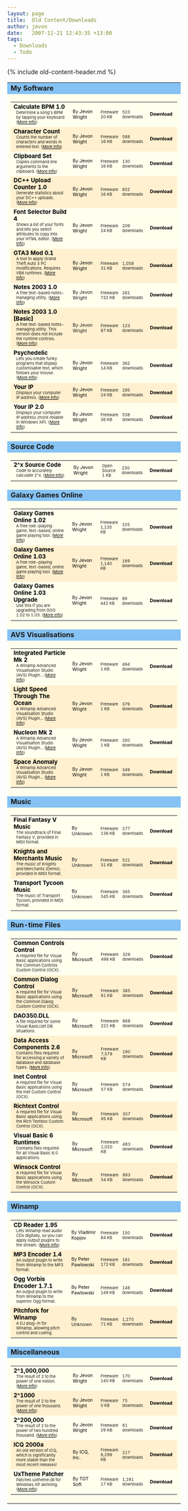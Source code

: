 ```yaml
---
layout: page
title:  Old Content/Downloads
author: jevon
date:   2007-11-21 12:43:35 +13:00
tags:
  - Downloads
  - Todo
---
```


{% include old-content-header.md %}

<style>.file-table { background: #4682b4; width: 80%; } .file-table2 { background: #ffffee; } /* a6e2ff */ .file-headtd { background: #86c2f4; font-weight: bold; } .file-title { font-size: 10pt; width: 38%; } /* 29 */ .file-author { font-size: 8pt; width: 18%; } /* 15 */ .file-desc { font-size: 7pt; width: 12%; } /* 18 */ .file-stat { font-size: 7pt; width: 12%; } /* 23 */ .file-dl { font-size: 8pt; font-weight: bold; width: 20%; text-align: center; } /* 15 */ .file-link, .file-link:visited, .file-link:active { color: black; text-decoration: none; } .file-link:hover { color: black; text-decoration: underline; } .file-tr0 { background: #ffffee; } .file-tr1 { background: #fff0cf; } .file-info { margin-left: 6px; margin-right: 6px; padding-bottom: 3px; font-size: 7pt; } .file-more, .file-more:visited, .file-more:active { color: black; text-decoration: underline; } .file-more:hover { color: black; text-decoration: none; }</style> 

<table border=0 cellspacing=1 cellpadding=3 align="center" class="file-table">
<tr class="file-head">
<td class="file-headtd">My Software</td>
</tr><tr class="file-head2">
<td class="file-table2"><table border=0 cellspacing=0 cellpadding=2 width="100%" class="file-table3"><tr class="file-tr0" valign="middle">
	<td class="file-title"><a href="/old/download.php?id=calculatebpm&filename=calculatebpm.exe" class="file-link"><b>Calculate BPM 1.0</b></a><br>
		<div class="file-info">Determine a song's BPM by tapping your keyboard (<a href="/page.php?id=software/calculatebpm" class="file-more">More Info</a>)</div></td>
	<td class="file-author">By <a href="http://www.jevon.org" class="file-link">Jevon Wright</a></td>
	<td class="file-desc">Freeware<br>20 KB</td>
	<td class="file-stat">523 downloads</td>
	<td class="file-dl"><a href="/old/download.php?id=calculatebpm&filename=calculatebpm.exe" class="file-link" title="Download Calculate BPM 1.0">Download</a></td>
</tr>
<tr class="file-tr1" valign="middle">
	<td class="file-title"><a href="/old/download.php?id=charcount&filename=charcount.exe" class="file-link"><b>Character Count</b></a><br>
		<div class="file-info">Counts the number of characters and words in entered text. (<a href="page.php?id=software/charcount" class="file-more">More Info</a>)</div></td>
	<td class="file-author">By <a href="http://www.jevon.org" class="file-link">Jevon Wright</a></td>
	<td class="file-desc">Freeware<br>16 KB</td>
	<td class="file-stat">588 downloads</td>
	<td class="file-dl"><a href="/old/download.php?id=charcount&filename=charcount.exe" class="file-link" title="Download Character Count">Download</a></td>
</tr>
<tr class="file-tr0" valign="middle">
	<td class="file-title"><a href="/old/download.php?id=clipboardset&filename=clipboardset.exe" class="file-link"><b>Clipboard Set</b></a><br>
		<div class="file-info">Copies command line arguments to the clipboard. (<a href="page.php?id=software/clipboardset" class="file-more">More Info</a>)</div></td>
	<td class="file-author">By <a href="http://www.jevon.org" class="file-link">Jevon Wright</a></td>
	<td class="file-desc">Freeware<br>16 KB</td>
	<td class="file-stat">130 downloads</td>
	<td class="file-dl"><a href="/old/download.php?id=clipboardset&filename=clipboardset.exe" class="file-link" title="Download Clipboard Set">Download</a></td>
</tr>
<tr class="file-tr1" valign="middle">
	<td class="file-title"><a href="/old/download.php?id=dcuploadcount&filename=dcuploadcount.zip" class="file-link"><b>DC++ Upload Counter 1.0</b></a><br>
		<div class="file-info">Generate statistics about your DC++ uploads. (<a href="page.php?id=software/dcuploadcount" class="file-more">More Info</a>)</div></td>
	<td class="file-author">By <a href="http://www.jevon.org" class="file-link">Jevon Wright</a></td>
	<td class="file-desc">Freeware<br>16 KB</td>
	<td class="file-stat">652 downloads</td>
	<td class="file-dl"><a href="/old/download.php?id=dcuploadcount&filename=dcuploadcount.zip" class="file-link" title="Download DC++ Upload Counter 1.0">Download</a></td>
</tr>
<tr class="file-tr0" valign="middle">
	<td class="file-title"><a href="/old/download.php?id=fontlist&filename=fontlist.exe" class="file-link"><b>Font Selector Build 4</b></a><br>
		<div class="file-info">Shows a list of your fonts and lets you select attributes to copy into your HTML editor. (<a href="page.php?id=software/fontlist" class="file-more">More Info</a>)</div></td>
	<td class="file-author">By <a href="http://www.jevon.org" class="file-link">Jevon Wright</a></td>
	<td class="file-desc">Freeware<br>24 KB</td>
	<td class="file-stat">209 downloads</td>
	<td class="file-dl"><a href="/old/download.php?id=fontlist&filename=fontlist.exe" class="file-link" title="Download Font Selector Build 4">Download</a></td>
</tr>
<tr class="file-tr1" valign="middle">
	<td class="file-title"><a href="/old/download.php?id=gta3mod&filename=gta3mod-0.1.zip" class="file-link"><b>GTA3 Mod 0.1</b></a><br>
		<div class="file-info">A tool to apply Grand Theft Auto 3 PC modifications. Requires VB6 runtimes. (<a href="page.php?id=software/gta3mod" class="file-more">More Info</a>)</div></td>
	<td class="file-author">By <a href="http://www.jevon.org" class="file-link">Jevon Wright</a></td>
	<td class="file-desc">Freeware<br>31 KB</td>
	<td class="file-stat">1,058 downloads</td>
	<td class="file-dl"><a href="/old/download.php?id=gta3mod&filename=gta3mod-0.1.zip" class="file-link" title="Download GTA3 Mod 0.1">Download</a></td>
</tr>
<tr class="file-tr0" valign="middle">
	<td class="file-title"><a href="/old/download.php?id=notes2003&filename=notes2003-1.0.exe" class="file-link"><b>Notes 2003 1.0</b></a><br>
		<div class="file-info">A free text-based notes-managing utility. (<a href="http://www.jevon.org/software/notes/" class="file-more">More Info</a>)</div></td>
	<td class="file-author">By Jevon Wright</td>
	<td class="file-desc">Freeware<br>732 KB</td>
	<td class="file-stat">261 downloads</td>
	<td class="file-dl"><a href="/old/download.php?id=notes2003&filename=notes2003-1.0.exe" class="file-link" title="Download Notes 2003 1.0">Download</a></td>
</tr>
<tr class="file-tr1" valign="middle">
	<td class="file-title"><a href="/old/download.php?id=notes2003-basic&filename=notes2003-1.0-basic.exe" class="file-link"><b>Notes 2003 1.0 [Basic]</b></a><br>
		<div class="file-info">A free text-based notes-managing utility. This version does not include the runtime controls. (<a href="http://www.jevon.org/software/notes/" class="file-more">More Info</a>)</div></td>
	<td class="file-author">By Jevon Wright</td>
	<td class="file-desc">Freeware<br>87 KB</td>
	<td class="file-stat">123 downloads</td>
	<td class="file-dl"><a href="/old/download.php?id=notes2003-basic&filename=notes2003-1.0-basic.exe" class="file-link" title="Download Notes 2003 1.0 [Basic]">Download</a></td>
</tr>
<tr class="file-tr0" valign="middle">
	<td class="file-title"><a href="/old/download.php?id=psych&filename=psych.zip" class="file-link"><b>Psychedelic</b></a><br>
		<div class="file-info">Lets you create funky programs that display customisable text, which follows your mouse. (<a href="page.php?id=software/psych" class="file-more">More Info</a>)</div></td>
	<td class="file-author">By <a href="http://www.jevon.org" class="file-link">Jevon Wright</a></td>
	<td class="file-desc">Freeware<br>14 KB</td>
	<td class="file-stat">362 downloads</td>
	<td class="file-dl"><a href="/old/download.php?id=psych&filename=psych.zip" class="file-link" title="Download Psychedelic">Download</a></td>
</tr>
<tr class="file-tr1" valign="middle">
	<td class="file-title"><a href="/old/download.php?id=yourip&filename=yourip.exe" class="file-link"><b>Your IP</b></a><br>
		<div class="file-info">Displays your computer IP address. (<a href="page.php?id=software/yourip" class="file-more">More Info</a>)</div></td>
	<td class="file-author">By <a href="http://www.jevon.org" class="file-link">Jevon Wright</a></td>
	<td class="file-desc">Freeware<br>24 KB</td>
	<td class="file-stat">295 downloads</td>
	<td class="file-dl"><a href="/old/download.php?id=yourip&filename=yourip.exe" class="file-link" title="Download Your IP">Download</a></td>
</tr>
<tr class="file-tr0" valign="middle">
	<td class="file-title"><a href="/old/download.php?id=yourip2&filename=yourip2.exe" class="file-link"><b>Your IP 2.0</b></a><br>
		<div class="file-info">Displays your computer IP address (more reliable in Windows XP). (<a href="page.php?id=software/yourip2" class="file-more">More Info</a>)</div></td>
	<td class="file-author">By <a href="http://www.jevon.org" class="file-link">Jevon Wright</a></td>
	<td class="file-desc">Freeware<br>36 KB</td>
	<td class="file-stat">538 downloads</td>
	<td class="file-dl"><a href="/old/download.php?id=yourip2&filename=yourip2.exe" class="file-link" title="Download Your IP 2.0">Download</a></td>
</tr>
</table></td>
</tr>
<tr class="file-head">
<td class="file-headtd">Source Code</td>
</tr><tr class="file-head2">
<td class="file-table2"><table border=0 cellspacing=0 cellpadding=2 width="100%" class="file-table3"><tr class="file-tr0" valign="middle">
	<td class="file-title"><a href="/old/download.php?id=2exp-source&filename=2exp.zip" class="file-link"><b>2^x Source Code</b></a><br>
		<div class="file-info">Code to accurately calculate 2^x. (<a href="article.php?id=2exp" class="file-more">More Info</a>)</div></td>
	<td class="file-author">By <a href="http://www.jevon.org" class="file-link">Jevon Wright</a></td>
	<td class="file-desc">Open Source<br>1 KB</td>
	<td class="file-stat">230 downloads</td>
	<td class="file-dl"><a href="/old/download.php?id=2exp-source&filename=2exp.zip" class="file-link" title="Download 2^x Source Code">Download</a></td>
</tr>
</table></td>
</tr>
<tr class="file-head">
<td class="file-headtd">Galaxy Games Online</td>
</tr><tr class="file-head2">
<td class="file-table2"><table border=0 cellspacing=0 cellpadding=2 width="100%" class="file-table3"><tr class="file-tr0" valign="middle">
	<td class="file-title"><a href="/old/download.php?id=ggo&filename=ggo120f.exe" class="file-link"><b>Galaxy Games Online 1.02</b></a><br>
		<div class="file-info">A free role-playing game, text-based, online game playing tool. (<a href="http://ggo.jevon.org" class="file-more">More Info</a>)</div></td>
	<td class="file-author">By <a href="http://www.jevon.org" class="file-link">Jevon Wright</a></td>
	<td class="file-desc">Freeware<br>1,135 KB</td>
	<td class="file-stat">105 downloads</td>
	<td class="file-dl"><a href="/old/download.php?id=ggo&filename=ggo120f.exe" class="file-link" title="Download Galaxy Games Online 1.02">Download</a></td>
</tr>
<tr class="file-tr1" valign="middle">
	<td class="file-title"><a href="/old/download.php?id=ggo%2F103&filename=ggo126f.exe" class="file-link"><b>Galaxy Games Online 1.03</b></a><br>
		<div class="file-info">A free role-playing game, text-based, online game playing tool. (<a href="http://ggo.jevon.org" class="file-more">More Info</a>)</div></td>
	<td class="file-author">By <a href="http://www.jevon.org" class="file-link">Jevon Wright</a></td>
	<td class="file-desc">Freeware<br>1,140 KB</td>
	<td class="file-stat">169 downloads</td>
	<td class="file-dl"><a href="/old/download.php?id=ggo%2F103&filename=ggo126f.exe" class="file-link" title="Download Galaxy Games Online 1.03">Download</a></td>
</tr>
<tr class="file-tr0" valign="middle">
	<td class="file-title"><a href="/old/download.php?id=ggo%2F103upg&filename=ggo126.exe" class="file-link"><b>Galaxy Games Online 1.03 Upgrade</b></a><br>
		<div class="file-info">Use this if you are upgrading from GGO 1.02 to 1.03. (<a href="http://ggo.jevon.org/" class="file-more">More Info</a>)</div></td>
	<td class="file-author">By <a href="http://www.jevon.org" class="file-link">Jevon Wright</a></td>
	<td class="file-desc">Freeware<br>442 KB</td>
	<td class="file-stat">89 downloads</td>
	<td class="file-dl"><a href="/old/download.php?id=ggo%2F103upg&filename=ggo126.exe" class="file-link" title="Download Galaxy Games Online 1.03 Upgrade">Download</a></td>
</tr>
</table></td>
</tr>
<tr class="file-head">
<td class="file-headtd">AVS Visualisations</td>
</tr><tr class="file-head2">
<td class="file-table2"><table border=0 cellspacing=0 cellpadding=2 width="100%" class="file-table3"><tr class="file-tr0" valign="middle">
	<td class="file-title"><a href="/old/download.php?id=avs%2Fparticle2&filename=jevon+integrated+particle+mk+2.avs" class="file-link"><b>Integrated Particle Mk 2</b></a><br>
		<div class="file-info">A Winamp Advanced Visualisation Studio (AVS) Plugin... (<a href="page.php?id=avs" class="file-more">More Info</a>)</div></td>
	<td class="file-author">By <a href="http://www.jevon.org" class="file-link">Jevon Wright</a></td>
	<td class="file-desc">Freeware<br>1 KB</td>
	<td class="file-stat">494 downloads</td>
	<td class="file-dl"><a href="/old/download.php?id=avs%2Fparticle2&filename=jevon+integrated+particle+mk+2.avs" class="file-link" title="Download Integrated Particle Mk 2">Download</a></td>
</tr>
<tr class="file-tr1" valign="middle">
	<td class="file-title"><a href="/old/download.php?id=avs%2Focean&filename=jevon+light+speed+through+the+ocean+ii.avs" class="file-link"><b>Light Speed Through The Ocean</b></a><br>
		<div class="file-info">A Winamp Advanced Visualisation Studio (AVS) Plugin... (<a href="page.php?id=avs" class="file-more">More Info</a>)</div></td>
	<td class="file-author">By <a href="http://www.jevon.org" class="file-link">Jevon Wright</a></td>
	<td class="file-desc">Freeware<br>1 KB</td>
	<td class="file-stat">379 downloads</td>
	<td class="file-dl"><a href="/old/download.php?id=avs%2Focean&filename=jevon+light+speed+through+the+ocean+ii.avs" class="file-link" title="Download Light Speed Through The Ocean">Download</a></td>
</tr>
<tr class="file-tr0" valign="middle">
	<td class="file-title"><a href="/old/download.php?id=avs%2Fnucleon&filename=jevon+nucleon+mk2.avs" class="file-link"><b>Nucleon Mk 2</b></a><br>
		<div class="file-info">A Winamp Advanced Visualisation Studio (AVS) Plugin... (<a href="page.php?id=avs" class="file-more">More Info</a>)</div></td>
	<td class="file-author">By <a href="http://www.jevon.org" class="file-link">Jevon Wright</a></td>
	<td class="file-desc">Freeware<br>1 KB</td>
	<td class="file-stat">350 downloads</td>
	<td class="file-dl"><a href="/old/download.php?id=avs%2Fnucleon&filename=jevon+nucleon+mk2.avs" class="file-link" title="Download Nucleon Mk 2">Download</a></td>
</tr>
<tr class="file-tr1" valign="middle">
	<td class="file-title"><a href="/old/download.php?id=avs%2Fanomaly&filename=jevon+space+anomaly.avs" class="file-link"><b>Space Anomaly</b></a><br>
		<div class="file-info">A Winamp Advanced Visualisation Studio (AVS) Plugin... (<a href="page.php?id=avs" class="file-more">More Info</a>)</div></td>
	<td class="file-author">By <a href="http://www.jevon.org" class="file-link">Jevon Wright</a></td>
	<td class="file-desc">Freeware<br>1 KB</td>
	<td class="file-stat">349 downloads</td>
	<td class="file-dl"><a href="/old/download.php?id=avs%2Fanomaly&filename=jevon+space+anomaly.avs" class="file-link" title="Download Space Anomaly">Download</a></td>
</tr>
</table></td>
</tr>
<tr class="file-head">
<td class="file-headtd">Music</td>
</tr><tr class="file-head2">
<td class="file-table2"><table border=0 cellspacing=0 cellpadding=2 width="100%" class="file-table3"><tr class="file-tr0" valign="middle">
	<td class="file-title"><a href="/old/download.php?id=music%2Fffv&filename=ff5music.zip" class="file-link"><b>Final Fantasy V Music</b></a><br>
		<div class="file-info">The soundtrack of Final Fantasy V, provided in MIDI format. </div></td>
	<td class="file-author">By Unknown</td>
	<td class="file-desc">Freeware<br>136 KB</td>
	<td class="file-stat">277 downloads</td>
	<td class="file-dl"><a href="/old/download.php?id=music%2Fffv&filename=ff5music.zip" class="file-link" title="Download Final Fantasy V Music">Download</a></td>
</tr>
<tr class="file-tr1" valign="middle">
	<td class="file-title"><a href="/old/download.php?id=music%2Fkam&filename=kammusic.zip" class="file-link"><b>Knights and Merchants Music</b></a><br>
		<div class="file-info">The music of Knights and Merchants (Demo), provided in MIDI format. </div></td>
	<td class="file-author">By Unknown</td>
	<td class="file-desc">Freeware<br>31 KB</td>
	<td class="file-stat">521 downloads</td>
	<td class="file-dl"><a href="/old/download.php?id=music%2Fkam&filename=kammusic.zip" class="file-link" title="Download Knights and Merchants Music">Download</a></td>
</tr>
<tr class="file-tr0" valign="middle">
	<td class="file-title"><a href="/old/download.php?id=music%2Ftycoon&filename=ttmusic.zip" class="file-link"><b>Transport Tycoon Music</b></a><br>
		<div class="file-info">The music of Transport Tycoon, provided in MIDI format. </div></td>
	<td class="file-author">By Unknown</td>
	<td class="file-desc">Freeware<br>345 KB</td>
	<td class="file-stat">365 downloads</td>
	<td class="file-dl"><a href="/old/download.php?id=music%2Ftycoon&filename=ttmusic.zip" class="file-link" title="Download Transport Tycoon Music">Download</a></td>
</tr>
</table></td>
</tr>
<tr class="file-head">
<td class="file-headtd">Run-time Files</td>
</tr><tr class="file-head2">
<td class="file-table2"><table border=0 cellspacing=0 cellpadding=2 width="100%" class="file-table3"><tr class="file-tr0" valign="middle">
	<td class="file-title"><a href="/old/download.php?id=comctl&filename=mscomctl.zip" class="file-link"><b>Common Controls Control</b></a><br>
		<div class="file-info">A required file for Visual Basic applications using the Common Controls Custom Control (OCX). </div></td>
	<td class="file-author">By <a href="http://www.microsoft.com" class="file-link">Microsoft</a></td>
	<td class="file-desc">Freeware<br>498 KB</td>
	<td class="file-stat">326 downloads</td>
	<td class="file-dl"><a href="/old/download.php?id=comctl&filename=mscomctl.zip" class="file-link" title="Download Common Controls Control">Download</a></td>
</tr>
<tr class="file-tr1" valign="middle">
	<td class="file-title"><a href="/old/download.php?id=comdlg&filename=comdlg32.zip" class="file-link"><b>Common Dialog Control</b></a><br>
		<div class="file-info">A required file for Visual Basic applications using the Common Dialog Custom Control (OCX). </div></td>
	<td class="file-author">By <a href="http://www.microsoft.com" class="file-link">Microsoft</a></td>
	<td class="file-desc">Freeware<br>61 KB</td>
	<td class="file-stat">385 downloads</td>
	<td class="file-dl"><a href="/old/download.php?id=comdlg&filename=comdlg32.zip" class="file-link" title="Download Common Dialog Control">Download</a></td>
</tr>
<tr class="file-tr0" valign="middle">
	<td class="file-title"><a href="/old/download.php?id=dao350&filename=dao350.zip" class="file-link"><b>DAO350.DLL</b></a><br>
		<div class="file-info">A file required for some Visual Basic/Jet DB situations. </div></td>
	<td class="file-author">By <a href="http://www.microsoft.com" class="file-link">Microsoft</a></td>
	<td class="file-desc">Freeware<br>221 KB</td>
	<td class="file-stat">868 downloads</td>
	<td class="file-dl"><a href="/old/download.php?id=dao350&filename=dao350.zip" class="file-link" title="Download DAO350.DLL">Download</a></td>
</tr>
<tr class="file-tr1" valign="middle">
	<td class="file-title"><a href="/old/download.php?id=mdac&filename=mdac_typ.exe" class="file-link"><b>Data Access Components 2.6</b></a><br>
		<div class="file-info">Contains files required for accessing a variety of database and database types. (<a href="http://www.microsoft.com/data/download_25SP1.htm" class="file-more">More Info</a>)</div></td>
	<td class="file-author">By <a href="http://www.microsoft.com" class="file-link">Microsoft</a></td>
	<td class="file-desc">Freeware<br>7,578 KB</td>
	<td class="file-stat">190 downloads</td>
	<td class="file-dl"><a href="/old/download.php?id=mdac&filename=mdac_typ.exe" class="file-link" title="Download Data Access Components 2.6">Download</a></td>
</tr>
<tr class="file-tr0" valign="middle">
	<td class="file-title"><a href="/old/download.php?id=inet&filename=msinet.zip" class="file-link"><b>Inet Control</b></a><br>
		<div class="file-info">A required file for Visual Basic applications using the Inet Custom Control (OCX). </div></td>
	<td class="file-author">By <a href="http://www.microsoft.com" class="file-link">Microsoft</a></td>
	<td class="file-desc">Freeware<br>57 KB</td>
	<td class="file-stat">574 downloads</td>
	<td class="file-dl"><a href="/old/download.php?id=inet&filename=msinet.zip" class="file-link" title="Download Inet Control">Download</a></td>
</tr>
<tr class="file-tr1" valign="middle">
	<td class="file-title"><a href="/old/download.php?id=richtext&filename=richtx32.zip" class="file-link"><b>Richtext Control</b></a><br>
		<div class="file-info">A required file for Visual Basic applications using the Rich Textbox Custom Control (OCX). </div></td>
	<td class="file-author">By <a href="http://www.microsoft.com" class="file-link">Microsoft</a></td>
	<td class="file-desc">Freeware<br>95 KB</td>
	<td class="file-stat">307 downloads</td>
	<td class="file-dl"><a href="/old/download.php?id=richtext&filename=richtx32.zip" class="file-link" title="Download Richtext Control">Download</a></td>
</tr>
<tr class="file-tr0" valign="middle">
	<td class="file-title"><a href="/old/download.php?id=runtimes&filename=VBRun60sp5.exe" class="file-link"><b>Visual Basic 6 Runtimes</b></a><br>
		<div class="file-info">Contains files required for all Visual Basic 6.0 applications. </div></td>
	<td class="file-author">By <a href="http://www.microsoft.com" class="file-link">Microsoft</a></td>
	<td class="file-desc">Freeware<br>1,020 KB</td>
	<td class="file-stat">483 downloads</td>
	<td class="file-dl"><a href="/old/download.php?id=runtimes&filename=VBRun60sp5.exe" class="file-link" title="Download Visual Basic 6 Runtimes">Download</a></td>
</tr>
<tr class="file-tr1" valign="middle">
	<td class="file-title"><a href="/old/download.php?id=winsock&filename=mswinsck.zip" class="file-link"><b>Winsock Control</b></a><br>
		<div class="file-info">A required file for Visual Basic applications using the Winsock Custom Control (OCX). </div></td>
	<td class="file-author">By <a href="http://www.microsoft.com" class="file-link">Microsoft</a></td>
	<td class="file-desc">Freeware<br>54 KB</td>
	<td class="file-stat">993 downloads</td>
	<td class="file-dl"><a href="/old/download.php?id=winsock&filename=mswinsck.zip" class="file-link" title="Download Winsock Control">Download</a></td>
</tr>
</table></td>
</tr>
<tr class="file-head">
<td class="file-headtd">Winamp</td>
</tr><tr class="file-head2">
<td class="file-table2"><table border=0 cellspacing=0 cellpadding=2 width="100%" class="file-table3"><tr class="file-tr0" valign="middle">
	<td class="file-title"><a href="/old/download.php?id=winamp%2Fcdreader&filename=GetFile.cgi%3FName%3Dwacdr195.exe" class="file-link"><b>CD Reader 1.95</b></a><br>
		<div class="file-info">Lets Winamp read audio CDs digitally, so you can apply output plugins to the stream. (<a href="http://www.url.ru/~copah/CDReader.htm" class="file-more">More Info</a>)</div></td>
	<td class="file-author">By <a href="http://www.url.ru/~copah/" class="file-link">Vladimir Kopjov</a></td>
	<td class="file-desc">Freeware<br>84 KB</td>
	<td class="file-stat">150 downloads</td>
	<td class="file-dl"><a href="/old/download.php?id=winamp%2Fcdreader&filename=GetFile.cgi%3FName%3Dwacdr195.exe" class="file-link" title="Download CD Reader 1.95">Download</a></td>
</tr>
<tr class="file-tr1" valign="middle">
	<td class="file-title"><a href="/old/download.php?id=winamp%2Fout_mp3&filename=out_enc.exe" class="file-link"><b>MP3 Encoder 1.4</b></a><br>
		<div class="file-info">An output plugin to write from Winamp to the MP3 format. </div></td>
	<td class="file-author">By <a href="http://www.blorp.com/~peter/" class="file-link">Peter Pawlowski</a></td>
	<td class="file-desc">Freeware<br>172 KB</td>
	<td class="file-stat">181 downloads</td>
	<td class="file-dl"><a href="/old/download.php?id=winamp%2Fout_mp3&filename=out_enc.exe" class="file-link" title="Download MP3 Encoder 1.4">Download</a></td>
</tr>
<tr class="file-tr0" valign="middle">
	<td class="file-title"><a href="/old/download.php?id=winamp%2Fout_vorbis&filename=out_vorbis.exe" class="file-link"><b>Ogg Vorbis Encoder 1.7.1</b></a><br>
		<div class="file-info">An output plugin to write from Winamp to the superior Ogg format. </div></td>
	<td class="file-author">By <a href="http://www.blorp.com/~peter/" class="file-link">Peter Pawlowski</a></td>
	<td class="file-desc">Freeware<br>149 KB</td>
	<td class="file-stat">148 downloads</td>
	<td class="file-dl"><a href="/old/download.php?id=winamp%2Fout_vorbis&filename=out_vorbis.exe" class="file-link" title="Download Ogg Vorbis Encoder 1.7.1">Download</a></td>
</tr>
<tr class="file-tr1" valign="middle">
	<td class="file-title"><a href="/old/download.php?id=pitchfork&filename=Pitchfork_for_Winamp_setup.exe" class="file-link"><b>Pitchfork for Winamp</b></a><br>
		<div class="file-info">A DJ plug-in for Winamp, allowing pitch control and cueing. </div></td>
	<td class="file-author">By Unknown</td>
	<td class="file-desc">Freeware<br>71 KB</td>
	<td class="file-stat">1,270 downloads</td>
	<td class="file-dl"><a href="/old/download.php?id=pitchfork&filename=Pitchfork_for_Winamp_setup.exe" class="file-link" title="Download Pitchfork for Winamp">Download</a></td>
</tr>
</table></td>
</tr>
<tr class="file-head">
<td class="file-headtd">Miscellaneous</td>
</tr><tr class="file-head2">
<td class="file-table2"><table border=0 cellspacing=0 cellpadding=2 width="100%" class="file-table3"><tr class="file-tr0" valign="middle">
	<td class="file-title"><a href="/old/download.php?id=2exp-1m&filename=2exp1mil.zip" class="file-link"><b>2^1,000,000</b></a><br>
		<div class="file-info">The result of 2 to the power of one million. (<a href="article.php?id=2exp" class="file-more">More Info</a>)</div></td>
	<td class="file-author">By <a href="http://www.jevon.org" class="file-link">Jevon Wright</a></td>
	<td class="file-desc">Freeware<br>140 KB</td>
	<td class="file-stat">170 downloads</td>
	<td class="file-dl"><a href="/old/download.php?id=2exp-1m&filename=2exp1mil.zip" class="file-link" title="Download 2^1,000,000">Download</a></td>
</tr>
<tr class="file-tr1" valign="middle">
	<td class="file-title"><a href="/old/download.php?id=2exp-1k&filename=2exp1k.zip" class="file-link"><b>2^1000</b></a><br>
		<div class="file-info">The result of 2 to the power of one thousand. (<a href="article.php?id=2exp" class="file-more">More Info</a>)</div></td>
	<td class="file-author">By <a href="http://www.jevon.org" class="file-link">Jevon Wright</a></td>
	<td class="file-desc">Freeware<br>0 KB</td>
	<td class="file-stat">75 downloads</td>
	<td class="file-dl"><a href="/old/download.php?id=2exp-1k&filename=2exp1k.zip" class="file-link" title="Download 2^1000">Download</a></td>
</tr>
<tr class="file-tr0" valign="middle">
	<td class="file-title"><a href="/old/download.php?id=2exp-200k&filename=2exp200k.zip" class="file-link"><b>2^200,000</b></a><br>
		<div class="file-info">The result of 2 to the power of two hundred thousand. (<a href="article.php?id=2exp" class="file-more">More Info</a>)</div></td>
	<td class="file-author">By <a href="http://www.jevon.org" class="file-link">Jevon Wright</a></td>
	<td class="file-desc">Freeware<br>29 KB</td>
	<td class="file-stat">61 downloads</td>
	<td class="file-dl"><a href="/old/download.php?id=2exp-200k&filename=2exp200k.zip" class="file-link" title="Download 2^200,000">Download</a></td>
</tr>
<tr class="file-tr1" valign="middle">
	<td class="file-title"><a href="/old/download.php?id=icq2000a&filename=icq2000a.exe" class="file-link"><b>ICQ 2000a</b></a><br>
		<div class="file-info">An old version of ICQ, which is significantly more stable than the most recent releases! </div></td>
	<td class="file-author">By <a href="http://www.icq.com/" class="file-link">ICQ, Inc.</a></td>
	<td class="file-desc">Freeware<br>6,299 KB</td>
	<td class="file-stat">217 downloads</td>
	<td class="file-dl"><a href="/old/download.php?id=icq2000a&filename=icq2000a.exe" class="file-link" title="Download ICQ 2000a">Download</a></td>
</tr>
<tr class="file-tr0" valign="middle">
	<td class="file-title"><a href="/old/download.php?id=uxtheme&filename=uxthemepatcher.zip" class="file-link"><b>UxTheme Patcher</b></a><br>
		<div class="file-info">Patches uxtheme.dll for Windows XP skinning. (<a href="article.php?id=uxtheme" class="file-more">More Info</a>)</div></td>
	<td class="file-author">By <a href="http://www.tgtsoft.com/" class="file-link">TGT Soft</a></td>
	<td class="file-desc">Freeware<br>17 KB</td>
	<td class="file-stat">1,181 downloads</td>
	<td class="file-dl"><a href="/old/download.php?id=uxtheme&filename=uxthemepatcher.zip" class="file-link" title="Download UxTheme Patcher">Download</a></td>
</tr>
</table></td>
</tr>
</table>
